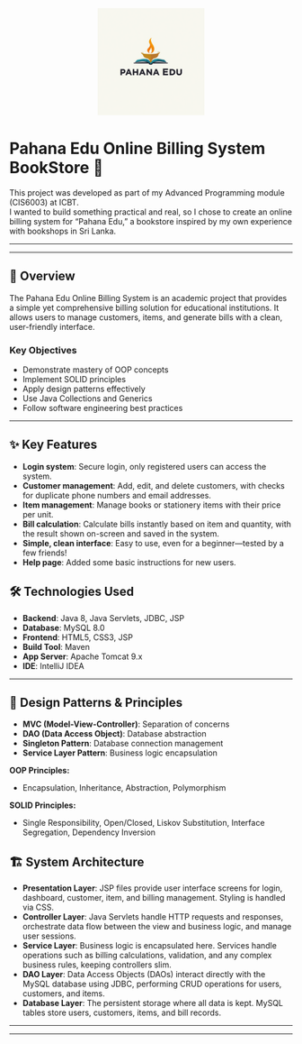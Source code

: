 <p align="center">
  <img src="src/main/webapp/assets/Logo.png" alt="Pahana Edu Logo" width="190">
</p>


# Pahana Edu Online Billing System BookStore 🏢

This project was developed as part of my Advanced Programming module (CIS6003) at ICBT.  
I wanted to build something practical and real, so I chose to create an online billing system for “Pahana Edu,” a bookstore inspired by my own experience with bookshops in Sri Lanka.


** ************************************************************************* **
---

## 🎯 Overview

The Pahana Edu Online Billing System is an academic project that provides a simple yet comprehensive billing solution for educational institutions. It allows users to manage customers, items, and generate bills with a clean, user-friendly interface.

### Key Objectives
- Demonstrate mastery of OOP concepts
- Implement SOLID principles
- Apply design patterns effectively
- Use Java Collections and Generics
- Follow software engineering best practices

---

## ✨ Key Features

- **Login system**: Secure login, only registered users can access the system.
- **Customer management**: Add, edit, and delete customers, with checks for duplicate phone numbers and email addresses.
- **Item management**: Manage books or stationery items with their price per unit.
- **Bill calculation**: Calculate bills instantly based on item and quantity, with the result shown on-screen and saved in the system.
- **Simple, clean interface**: Easy to use, even for a beginner—tested by a few friends!
- **Help page**: Added some basic instructions for new users.

## 🛠 Technologies Used

- **Backend**: Java 8, Java Servlets, JDBC, JSP
- **Database**: MySQL 8.0
- **Frontend**: HTML5, CSS3, JSP
- **Build Tool**: Maven
- **App Server**: Apache Tomcat 9.x
- **IDE**: IntelliJ IDEA 

---
## 🎨 Design Patterns & Principles

- **MVC (Model-View-Controller)**: Separation of concerns
- **DAO (Data Access Object)**: Database abstraction
- **Singleton Pattern**: Database connection management
- **Service Layer Pattern**: Business logic encapsulation

**OOP Principles:**
- Encapsulation, Inheritance, Abstraction, Polymorphism

**SOLID Principles:**
- Single Responsibility, Open/Closed, Liskov Substitution, Interface Segregation, Dependency Inversion


## 🏗 System Architecture

- **Presentation Layer**: JSP files provide user interface screens for login, dashboard, customer, item, and billing management. Styling is handled via CSS.
- **Controller Layer**: Java Servlets handle HTTP requests and responses, orchestrate data flow between the view and business logic, and manage user sessions.
- **Service Layer**: Business logic is encapsulated here. Services handle operations such as billing calculations, validation, and any complex business rules, keeping controllers slim.
- **DAO Layer**: Data Access Objects (DAOs) interact directly with the MySQL database using JDBC, performing CRUD operations for users, customers, and items.
- **Database Layer**: The persistent storage where all data is kept. MySQL tables store users, customers, items, and bill records.


** ************************************************************************* **
---











